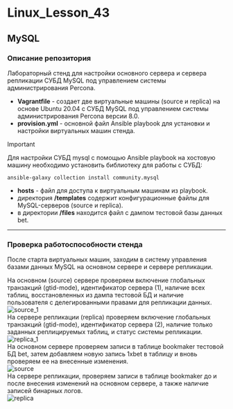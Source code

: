 # Linux_Lesson_43
## MySQL
### Описание репозитория
Лабораторный стенд для настройки основного сервера и сервера репликации СУБД MySQL под управлением системы администрирования Percona. 

- **Vagrantfile** - создает две виртуальные машины (source и replica) на основе Ubuntu 20.04 с СУБД MySQL под управлением системы администрирования Percona версии 8.0.
- **provision.yml** - основной файл Ansible playbook для установки и настройки виртуальных машин стенда.
> [!IMPORTANT]
> Для настройки СУБД mysql с помощью Ansible playbook на хостовую машину необходимо установить библиотеку для работы с СУБД:
> 
    ansible-galaxy collection install community.mysql
- **hosts** - файл для доступа к виртуальным машинам из playbook.
- директория **/templates** содержит конфигурационные файлы для MySQL-серверов (source и replica).
- в директории **/files** находится файл с дампом тестовой базы данных bet.

---
### Проверка работоспособности стенда
После старта виртуальных машин, заходим в систему управления базами данных MySQL на основном сервере и сервере репликации.  

На основном (source) сервере проверяем включение глобальных транзакций (gtid-mode), идентификатор сервера (1), наличие всех таблиц, восстановленных из дампа тестовой БД и наличие пользователя с делегированными правами для репликации данных.  
![source_1](https://github.com/darknetworm/Linux_Lesson_43/assets/82410807/3ddfacb4-e5e2-4e9f-95b7-aed753c1a744)  
На сервере репликации (replica) проверяем включение глобальных транзакций (gtid-mode), идентификатор сервера (2), наличие только заданных реплицируемых таблиц, и статус системы репликации.  
![replica_1](https://github.com/darknetworm/Linux_Lesson_43/assets/82410807/33430408-8925-4b9f-90e4-04069bf0f19b)  
На основном сервере проверяем записи в таблице bookmaker тестовой БД bet, затем добавляем новую запись 1xbet в таблицу и вновь проверяем ее на внесенные изменения.   
![source](https://github.com/darknetworm/Linux_Lesson_43/assets/82410807/60ad77e2-8e3f-425c-a053-76dc7bc82884)  
На сервере репликации, проверяем записи в таблице bookmaker до и после внесения изменений на основном сервере, а также наличие записей бинарных логов.   
![replica](https://github.com/darknetworm/Linux_Lesson_43/assets/82410807/52ad499e-9398-4173-9125-1c995df38962)
